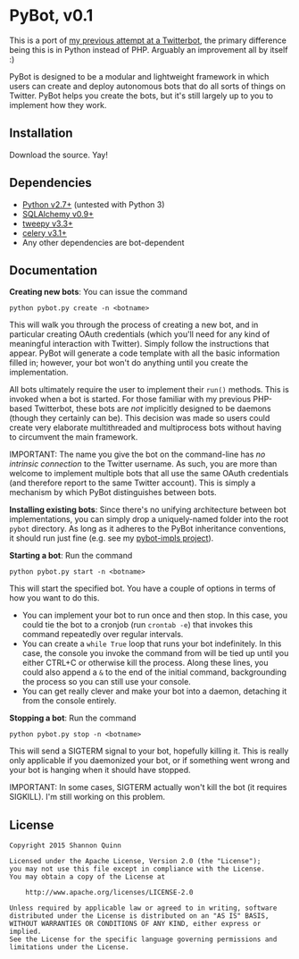 PyBot, v0.1
===========

This is a port of [my previous attempt at a Twitterbot](https://github.com/magsol/Twitterbot), the primary difference being this is in Python instead of PHP. Arguably an improvement all by itself :)

PyBot is designed to be a modular and lightweight framework in which users can create and deploy autonomous bots that do all sorts of things on Twitter. PyBot helps you create the bots, but it's still largely up to you to implement how they work.

Installation
------------

Download the source. Yay!


Dependencies
------------

  - [Python v2.7+](http://www.python.org/) (untested with Python 3)
  - [SQLAlchemy v0.9+](http://www.sqlalchemy.org/)
  - [tweepy v3.3+](https://github.com/tweepy/tweepy)
  - [celery v3.1+](https://github.com/celery/celery)
  - Any other dependencies are bot-dependent

Documentation
-------------

**Creating new bots**: You can issue the command

    python pybot.py create -n <botname>

This will walk you through the process of creating a new bot, and in particular creating OAuth credentials (which you'll need for any kind of meaningful interaction with Twitter). Simply follow the instructions that appear. PyBot will generate a code template with all the basic information filled in; however, your bot won't do anything until you create the implementation.

All bots ultimately require the user to implement their `run()` methods. This is invoked when a bot is started. For those familiar with my previous PHP-based Twitterbot, these bots are *not* implicitly designed to be daemons (though they certainly can be). This decision was made so users could create very elaborate multithreaded and multiprocess bots without having to circumvent the main framework.

IMPORTANT: The name you give the bot on the command-line has *no intrinsic connection* to the Twitter username. As such, you are more than welcome to implement multiple bots that all use the same OAuth credentials (and therefore report to the same Twitter account). This is simply a mechanism by which PyBot distinguishes between bots.

**Installing existing bots**: Since there's no unifying architecture between bot implementations, you can simply drop a uniquely-named folder into the root `pybot` directory. As long as it adheres to the PyBot inheritance conventions, it should run just fine (e.g. see my [pybot-impls project](https://github.com/magsol/pybot-impls/)).

**Starting a bot**: Run the command

    python pybot.py start -n <botname>

This will start the specified bot. You have a couple of options in terms of how you want to do this.

 - You can implement your bot to run once and then stop. In this case, you could tie the bot to a cronjob (run `crontab -e`) that invokes this command repeatedly over regular intervals.
 - You can create a `while True` loop that runs your bot indefinitely. In this case, the console you invoke the command from will be tied up until you either CTRL+C or otherwise kill the process. Along these lines, you could also append a `&` to the end of the initial command, backgrounding the process so you can still use your console.
 - You can get really clever and make your bot into a daemon, detaching it from the console entirely.

**Stopping a bot**: Run the command

    python pybot.py stop -n <botname>

This will send a SIGTERM signal to your bot, hopefully killing it. This is really only applicable if you daemonized your bot, or if something went wrong and your bot is hanging when it should have stopped.

IMPORTANT: In some cases, SIGTERM actually won't kill the bot (it requires SIGKILL). I'm still working on this problem.

License
-------
    Copyright 2015 Shannon Quinn

    Licensed under the Apache License, Version 2.0 (the "License");
    you may not use this file except in compliance with the License.
    You may obtain a copy of the License at

        http://www.apache.org/licenses/LICENSE-2.0

    Unless required by applicable law or agreed to in writing, software
    distributed under the License is distributed on an "AS IS" BASIS,
    WITHOUT WARRANTIES OR CONDITIONS OF ANY KIND, either express or implied.
    See the License for the specific language governing permissions and
    limitations under the License.